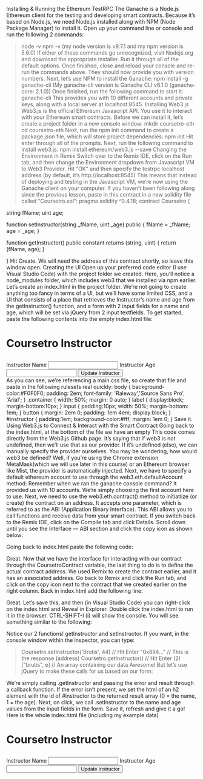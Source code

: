 Installing & Running the Ethereum TestRPC
The Ganache is a Node.js Ethereum client for the testing and developing smart contracts. Because it’s based on Node.js, we need Node.js installed along with NPM (Node Package Manager) to install it.
Open up your command line or console and run the following 2 commands:
> node -v
> npm -v
(my node version is v9.7.1 and my npm version is 5.6.0)
If either of these commands go unrecognized, visit Nodejs.org and download the appropriate installer. Run it through all of the default options.
Once finished, close and reload your console and re-run the commands above. They should now provide you with version numbers.
Next, let’s use NPM to install the Ganache:
> npm install -g ganache-cli
(My ganache-cli version is Ganache CLI v6.1.0 (ganache-core: 2.1.0))
Once finished, run the following command to start it:
> ganache-cli
This provides you with 10 different accounts and private keys, along with a local server at localhost:8545.
Installing Web3.js
Web3.js is the official Ethereum Javascript API. You use it to interact with your Ethereum smart contracts.
Before we can install it, let’s create a project folder in a new console window:
> mkdir coursetro-eth
> cd coursetro-eth
Next, run the npm init command to create a package.json file, which will store project dependencies:
> npm init
Hit enter through all of the prompts. Next, run the following command to install web3.js:
> npm install ethereum/web3.js --save
Changing the Environment in Remix
Switch over to the Remix IDE, click on the Run tab, and then change the Environment dropdown from Javascript VM to Web3 Provider.
Hit “OK” and then specify the testrpc localhost address (by default, it’s http://localhost:8545)
This means that instead of deploying and testing in the Javascript VM, we’re now using the Ganache client on your computer.
If you haven’t been following along since the previous lesson, paste in this contract in a new solidity file called “Coursetro.sol”:
pragma solidity ^0.4.18;
contract Coursetro {
    
   string fName;
   uint age;
   
   function setInstructor(string _fName, uint _age) public {
       fName = _fName;
       age = _age;
   }
   
   function getInstructor() public constant returns (string, uint) {
       return (fName, age);
   }
    
}
Hit Create. We will need the address of this contract shortly, so leave this window open.
Creating the UI
Open up your preferred code editor (I use Visual Studio Code) with the project folder we created. Here, you’ll notice a node_modules folder, which includes web3 that we installed via npm earlier.
Let’s create an index.html in the project folder.
We’re not going to create anything too fancy in terms of a UI, but we’ll have some limited CSS, and a UI that consists of a place that retrieves the Instructor’s name and age from the getInstructor() function, and a form with 2 input fields for a name and age, which will be set via jQuery from 2 input textfields.
To get started, paste the following contents into the empty index.html file:
<!DOCTYPE html>
<html lang="en">
<head>
    <meta charset="UTF-8">
    <meta name="viewport" content="width=device-width, initial-scale=1.0">
    <meta http-equiv="X-UA-Compatible" content="ie=edge">
    <title>Document</title>
    <link rel="stylesheet" type="text/css" href="main.css">
    <script src="node_modules/web3/dist/web3.min.js"></script>
</head>
<body>
    <div class="container">
        <h1>Coursetro Instructor</h1>
        <h2 id="instructor"></h2>
        <label for="name" class="col-lg-2 control-label">Instructor Name</label>
        <input id="name" type="text">
        <label for="name" class="col-lg-2 control-label">Instructor Age</label>
        <input id="age" type="text">
        <button id="button">Update Instructor</button>
    </div>
    <script src="https://code.jquery.com/jquery-3.2.1.slim.min.js"></script>
    <script>
       // Our future code here..
    </script>
</body>
</html>
As you can see, we’re referencing a main.css file, so create that file and paste in the following rulesets real quickly:
body {
    background-color:#F0F0F0;
    padding: 2em;
    font-family: 'Raleway','Source Sans Pro', 'Arial';
}
.container {
    width: 50%;
    margin: 0 auto;
}
label {
    display:block;
    margin-bottom:10px;
}
input {
    padding:10px;
    width: 50%;
    margin-bottom: 1em;
}
button {
    margin: 2em 0;
    padding: 1em 4em;
    display:block;
}
#instructor {
    padding:1em;
    background-color:#fff;
    margin: 1em 0;
}
Save it.
Using Web3.js to Connect & Interact with the Smart Contract
Going back to the index.html, at the bottom of the file we have an empty <script> tag. This is where we will write the necessary code to work with our smart contract.
Normally I would never use jQuery (I’m a big Angular fan), but this keeps things more simple.
In the head tags, we’re already importing the Web3.js library, so now, let’s use it to connect to our testrpc client:
<script>
        if (typeof web3 !== 'undefined') {
            web3 = new Web3(web3.currentProvider);
        } else {
            // set the provider you want from Web3.providers
            web3 = new Web3(new Web3.providers.HttpProvider("http://localhost:8545"));
        }
    </script>
This code comes directly from the Web3.js Github page.
It’s saying that if web3 is not undefined, then we’ll use that as our provider. If it’s undefined (else), we can manually specify the provider ourselves.
You may be wondering, how would web3 be defined? Well, if you’re using the Chrome extension MetaMask(which we will use later in this course) or an Ethereum browser like Mist, the provider is automatically injected.
Next, we have to specify a default ethereum account to use through the web3.eth.defaultAccount method:
<script>
        // Previous if/else statement removed for brevity
        web3.eth.defaultAccount = web3.eth.accounts[0];
    </script>
Remember when we ran the ganache console command? It provided us with 10 accounts. We’re simply choosing the first account here to use.
Next, we need to use the web3.eth.contract() method to initiatlize (or create) the contract on an address. It accepts one parameter, which is referred to as the ABI (Application Binary Interface).
This ABI allows you to call functions and receive data from your smart contract.
If you switch back to the Remix IDE, click on the Compile tab and click Details. Scroll down until you see the Interface — ABI section and click the copy icon as shown below:

Going back to index.html paste the following code:
<script>
        // Previous if/else statement removed for brevity
        web3.eth.defaultAccount = web3.eth.accounts[0];
        var CoursetroContract = web3.eth.contract(PASTE ABI HERE!);
    </script>
Great. Now that we have the interface for interacting with our contract through the CoursetroContract variable, the last thing to do is to define the actual contract address.
We used Remix to create the contract earlier, and it has an associated address.
Go back to Remix and click the Run tab, and click on the copy icon next to the contract that we created earlier on the right column.
Back in index.html add the following line:
<script>
        // Previous if/else statement removed for brevity
        web3.eth.defaultAccount = web3.eth.accounts[0];
        var CoursetroContract = web3.eth.contract(YOUR ABI);
        var Coursetro = CoursetroContract.at('PASTE CONTRACT ADDRESS HERE');
        console.log(Coursetro);
    </script>
Great. Let’s save this, and then (in Visual Studio Code) you can right-click on the index.html and Reveal in Explorer. Double click the index.html to run it in the browser.
CTRL-SHIFT-I (i) will show the console. You will see something similar to the following:

Notice our 2 functions! getInstructor and setInstructor.
If you want, in the console window within the inspector, you can type:
> Coursetro.setInstructor('Brutis', 44) // Hit Enter
"0x894..."                           // This is the response (address)
> Coursetro.getInstructor()          // Hit Enter
(2) ["brutis", e]                    // An array containing our data
Awesome! But let’s use jQuery to make these calls for us based on our form:
<script>
        // Previous code removed for brevity
        Coursetro.getInstructor(function(error, result){
            if(!error)
                {
                    $("#instructor").html(result[0]+' ('+result[1]+' years old)');
                    console.log(result);
                }
            else
                console.error(error);
        });
        $("#button").click(function() {
            Coursetro.setInstructor($("#name").val(), $("#age").val());
        });
    </script>
We’re simply calling .getInstructor and passing the error and result through a callback function. If the error isn’t present, we set the html of an h2 element with the id of #instructor to the returned result array (0 = the name, 1 = the age).
Next, on click, we call .setInstructor to the name and age values from the input fields in the form.
Save it, refresh and give it a go!
Here is the whole index.html file (including my example data)
<!DOCTYPE html>
<html lang="en">
<head>
    <meta charset="UTF-8">
    <meta name="viewport" content="width=device-width, initial-scale=1.0">
    <meta http-equiv="X-UA-Compatible" content="ie=edge">
    <title>Document</title>
<link rel="stylesheet" type="text/css" href="main.css">
<script src="node_modules/web3/dist/web3.min.js"></script>
</head>
<body>
    <div class="container">
<h1>Coursetro Instructor</h1>
<h2 id="instructor"></h2>
<label for="name" class="col-lg-2 control-label">Instructor Name</label>
        <input id="name" type="text">
<label for="name" class="col-lg-2 control-label">Instructor Age</label>
        <input id="age" type="text">
<button id="button">Update Instructor</button>
</div>
<script src="https://code.jquery.com/jquery-3.2.1.slim.min.js"></script>
<script>
if (typeof web3 !== 'undefined') {
            web3 = new Web3(web3.currentProvider);
        } else {
            // set the provider you want from Web3.providers
            web3 = new Web3(new Web3.providers.HttpProvider("http://localhost:8545"));   
        }
  
  web3.eth.defaultAccount = web3.eth.accounts[0];
  var CoursetroContract = web3.eth.contract([ { "constant": false, "inputs": [ { "name": "_fName", "type": "string" }, { "name": "_age", "type": "uint256" } ], "name": "setInstructor", "outputs": [], "payable": false, "stateMutability": "nonpayable", "type": "function" }, { "constant": true, "inputs": [], "name": "getInstructor", "outputs": [ { "name": "", "type": "string" }, { "name": "", "type": "uint256" } ], "payable": false, "stateMutability": "view", "type": "function" } ]);
var Coursetro = CoursetroContract.at('0x7c74fa5e63b9599550131fc921c1f27482604236');
  //console.log(Coursetro);
  
  Coursetro.getInstructor(function(error, result){
            if(!error)
                {
                    $("#instructor").html(result[0]+' ('+result[1]+' years old)');
                    console.log(result);
                }
            else
                console.error(error);
        });
$("#button").click(function() {
            Coursetro.setInstructor($("#name").val(), $("#age").val());
        });
</script>
</body>
</html>